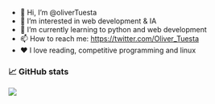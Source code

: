 -   👋 Hi, I’m @oliverTuesta
-   👀 I’m interested in web development & IA
-   🌱 I’m currently learning to python and web development
-   📫 How to reach me: https://twitter.com/Oliver_Tuesta
-   ❤️ I love reading, competitive programming and linux

### 📈 GitHub stats

<img src="https://github-readme-stats.vercel.app/api?username=olivertuesta&show_icons=true"/>
